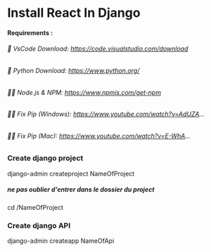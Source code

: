 # Install React In Django

#### Requirements :
###### 📙 VsCode Download: https://code.visualstudio.com/download
###### 📘 Python Download: https://www.python.org/
###### 📘📕 Node.js & NPM: https://www.npmjs.com/get-npm
###### 📘🔗 Fix Pip (Windows): https://www.youtube.com/watch?v=AdUZA...
###### 📘🔗 Fix Pip (Mac): https://www.youtube.com/watch?v=E-WhA...

### Create django project
django-admin createproject NameOfProject

##### ne pas oublier d'entrer dans le dossier du project 
cd /NameOfProject

### Create django API
django-admin createapp NameOfApi
